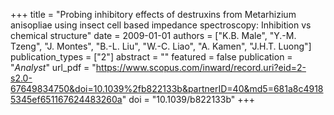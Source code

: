 +++
title = "Probing inhibitory effects of destruxins from Metarhizium anisopliae using insect cell based impedance spectroscopy: Inhibition vs chemical structure"
date = 2009-01-01
authors = ["K.B. Male", "Y.-M. Tzeng", "J. Montes", "B.-L. Liu", "W.-C. Liao", "A. Kamen", "J.H.T. Luong"]
publication_types = ["2"]
abstract = ""
featured = false
publication = "*Analyst*"
url_pdf = "https://www.scopus.com/inward/record.uri?eid=2-s2.0-67649834750&doi=10.1039%2fb822133b&partnerID=40&md5=681a8c49185345ef651167624483260a"
doi = "10.1039/b822133b"
+++

